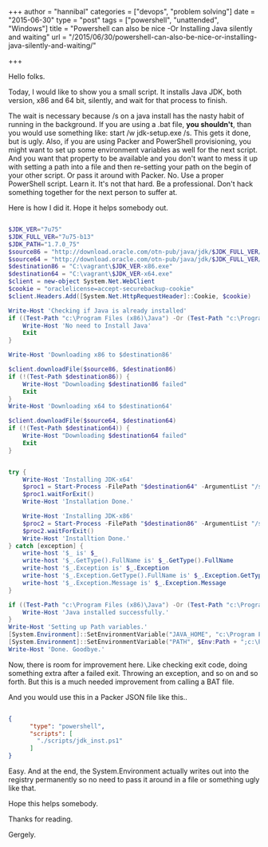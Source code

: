 +++
author = "hannibal"
categories = ["devops", "problem solving"]
date = "2015-06-30"
type = "post"
tags = ["powershell", "unattended", "Windows"]
title = "Powershell can also be nice -Or Installing Java silently and waiting"
url = "/2015/06/30/powershell-can-also-be-nice-or-installing-java-silently-and-waiting/"

+++

Hello folks.

Today, I would like to show you a small script. It installs Java JDK, both version, x86 and 64 bit, silently, and wait for that process to finish.

The wait is necessary because /s on a java install has the nasty habit of running in the background. If you are using a .bat file, **you shouldn't**, than you would use something like: start /w jdk-setup.exe /s. This gets it done, but is ugly. Also, if you are using Packer and PowerShell provisioning, you might want to set up some environment variables as well for the next script. And you want that property to be available and you don't want to mess it up with setting a path into a file and then re-setting your path on the begin of your other script. Or pass it around with Packer. No. Use a proper PowerShell script. Learn it. It's not that hard. Be a professional. Don't hack something together for the next person to suffer at.

Here is how I did it. Hope it helps somebody out.

~~~powershell

$JDK_VER="7u75"
$JDK_FULL_VER="7u75-b13"
$JDK_PATH="1.7.0_75"
$source86 = "http://download.oracle.com/otn-pub/java/jdk/$JDK_FULL_VER/jdk-$JDK_VER-windows-i586.exe"
$source64 = "http://download.oracle.com/otn-pub/java/jdk/$JDK_FULL_VER/jdk-$JDK_VER-windows-x64.exe"
$destination86 = "C:\vagrant\$JDK_VER-x86.exe"
$destination64 = "C:\vagrant\$JDK_VER-x64.exe"
$client = new-object System.Net.WebClient
$cookie = "oraclelicense=accept-securebackup-cookie"
$client.Headers.Add([System.Net.HttpRequestHeader]::Cookie, $cookie)

Write-Host 'Checking if Java is already installed'
if ((Test-Path "c:\Program Files (x86)\Java") -Or (Test-Path "c:\Program Files\Java")) {
    Write-Host 'No need to Install Java'
    Exit
}

Write-Host 'Downloading x86 to $destination86'

$client.downloadFile($source86, $destination86)
if (!(Test-Path $destination86)) {
    Write-Host "Downloading $destination86 failed"
    Exit
}
Write-Host 'Downloading x64 to $destination64'

$client.downloadFile($source64, $destination64)
if (!(Test-Path $destination64)) {
    Write-Host "Downloading $destination64 failed"
    Exit
}


try {
    Write-Host 'Installing JDK-x64'
    $proc1 = Start-Process -FilePath "$destination64" -ArgumentList "/s REBOOT=ReallySuppress" -Wait -PassThru
    $proc1.waitForExit()
    Write-Host 'Installation Done.'

    Write-Host 'Installing JDK-x86'
    $proc2 = Start-Process -FilePath "$destination86" -ArgumentList "/s REBOOT=ReallySuppress" -Wait -PassThru
    $proc2.waitForExit()
    Write-Host 'Installtion Done.'
} catch [exception] {
    write-host '$_ is' $_
    write-host '$_.GetType().FullName is' $_.GetType().FullName
    write-host '$_.Exception is' $_.Exception
    write-host '$_.Exception.GetType().FullName is' $_.Exception.GetType().FullName
    write-host '$_.Exception.Message is' $_.Exception.Message
}

if ((Test-Path "c:\Program Files (x86)\Java") -Or (Test-Path "c:\Program Files\Java")) {
    Write-Host 'Java installed successfully.'
}
Write-Host 'Setting up Path variables.'
[System.Environment]::SetEnvironmentVariable("JAVA_HOME", "c:\Program Files (x86)\Java\jdk$JDK_PATH", "Machine")
[System.Environment]::SetEnvironmentVariable("PATH", $Env:Path + ";c:\Program Files (x86)\Java\jdk$JDK_PATH\bin", "Machine")
Write-Host 'Done. Goodbye.'
~~~

Now, there is room for improvement here. Like checking exit code, doing something extra after a failed exit. Throwing an exception, and so on and so forth. But this is a much needed improvement from calling a BAT file.

And you would use this in a Packer JSON file like this..

~~~json

{
      "type": "powershell",
      "scripts": [
        "./scripts/jdk_inst.ps1"
      ]
}
~~~

Easy. And at the end, the System.Environment actually writes out into the registry permanently so no need to pass it around in a file or something ugly like that.

Hope this helps somebody.

Thanks for reading.

Gergely.
